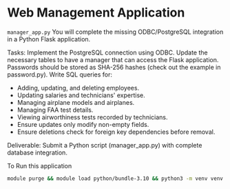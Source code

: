 # Web Management Application
`manager_app.py`
You will complete the missing ODBC/PostgreSQL integration in a Python Flask application.

Tasks:
Implement the PostgreSQL connection using ODBC.
Update the necessary tables to have a manager that can access the Flask application.
Passwords should be stored as SHA-256 hashes (check out the example in password.py).
Write SQL queries for:
 - Adding, updating, and deleting employees.
 - Updating salaries and technicians' expertise.
 - Managing airplane models and airplanes.
 - Managing FAA test details.
 - Viewing airworthiness tests recorded by technicians.
 - Ensure updates only modify non-empty fields.
 - Ensure deletions check for foreign key dependencies before removal.

Deliverable: Submit a Python script (manager_app.py) with complete database integration.


To Run this application
``` BASH
module purge && module load python/bundle-3.10 && python3 -m venv venv && source venv/bin/activate && pip install flask pyodbc && python3 manager_app.py
```